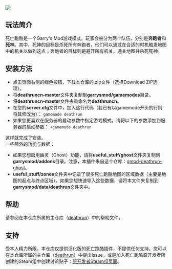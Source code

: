 
![](http://i.imgur.com/3mXgadr.png)


## 玩法简介

死亡跑酷是一个Garry's Mod游戏模式。玩家会被分为两个队伍，分别是**奔跑者**和**死神**。其中，死神的目标是杀死所有奔跑者，他们可以通过在合适的时机触发地图中的机关以做到这点；奔跑者的目标则是避开所有机关，通关地图并杀死死神。  

## 安装方法
* 点击页面右侧的绿色按钮，下载本仓库的.zip文件（选择Download ZIP选项）。
* 将**deathruncn-master**文件夹复制到**garrysmod/gamemodes**目录。
* 将**deathruncn-master**文件夹重命名为**deathruncn**。
* 在您的**server.cfg**文件中，加入这行代码（若已有以gamemode开头的行则将其修改为）：
```gamemode deathrun```
* 如果您更喜欢在服务器的启动参数中指定游戏模式，请将以下的参数添加到服务器的启动参数：
```+gamemode deathrun``` 
  
这样就完成了安装。   
一些额外的功能与数据：  
* 如果您想启用幽灵（Ghost）功能，请将**useful_stuff/ghost**文件夹复制到**garrysmod/addons**目录。注意，本插件来自这个仓库：[gmod-deathrun-ghost](https://github.com/ceifa/gmod-deathrun-ghost)。
* **useful_stuff/zones**文件夹中记录了很多死亡跑酷地图的区域数据（主要是地图的起点与终点区域）。如果您想快速导入这些数据，请将本文件夹复制到**garrysmod/data/deathrun**文件夹中。

## 帮助  
请参阅在本仓库所属的主仓库（[deathrun](https://github.com/Arizard/deathrun)）中的帮助文件。

## 支持
受本人精力所限，本仓库仅提供汉化版的死亡跑酷插件，不提供任何支持。您可以在本仓库所属的主仓库（[deathrun](https://github.com/Arizard/deathrun)）中提出Issue，或是加入死亡跑酷原开发者所创建的Steam组中创建讨论贴子：[原开发者Steam组页面](http://steamcommunity.com/groups/vhs7)。

